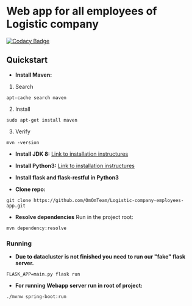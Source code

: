 # Web app for all employees of Logistic company 
[![Codacy Badge](https://api.codacy.com/project/badge/Grade/9f6f781467354a908c3710b2883332a8)](https://www.codacy.com/app/Dilschat/Logistic-company-employees-app?utm_source=github.com&amp;utm_medium=referral&amp;utm_content=OmOmTeam/Logistic-company-employees-app&amp;utm_campaign=Badge_Grade)

## Quickstart

+ **Install Maven:**

1. Search
```
apt-cache search maven
```
 2. Install
```
sudo apt-get install maven
```
3. Verify
```
mvn -version
```
+ **Install JDK 8:**
[Link to installation instructures](https://medium.com/coderscorner/installing-oracle-java-8-in-ubuntu-16-10-845507b13343)

+ **Install Python3:**
[Link to installation instructures](https://tecadmin.net/install-python-3-7-on-ubuntu-linuxmint/)

+ **Install flask and flask-restful in Python3**

+ **Clone repo:**
```
git clone https://github.com/OmOmTeam/Logistic-company-employees-app.git
```

+ **Resolve dependencies**
Run in the project root:
```
mvn dependency:resolve
```
### Running
+ **Due to datacluster is not finished you need to run  our "fake" flask server.**

```
FLASK_APP=main.py flask run
```

+ **For running Webapp server run in root of project:**
```
./mvnw spring-boot:run
```



